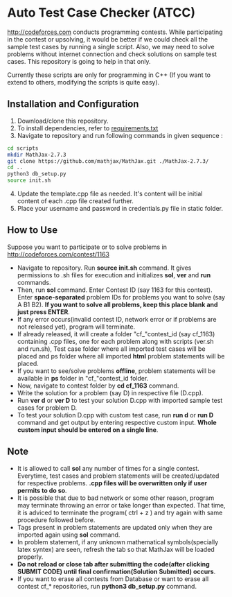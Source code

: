 Auto Test Case Checker (ATCC)
=====================

http://codeforces.com conducts programming contests. While participating in the contest or upsolving, it would be better if we could check all the sample test cases by running a single script. Also, we may need to solve problems without internet connection and check solutions on sample test cases. This repository is going to help in that only.

Currently these scripts are only for programming in C++ (If you want to extend to others, modifying the scripts is quite easy).

Installation and Configuration
------------------------------
1. Download/clone this repository.
2. To install dependencies, refer to [requirements.txt](./requirements.txt)
3. Navigate to repository and run following commands in given sequence :
```bash
cd scripts
mkdir MathJax-2.7.3
git clone https://github.com/mathjax/MathJax.git ./MathJax-2.7.3/
cd ..
python3 db_setup.py
source init.sh
```
4. Update the template.cpp file as needed. It's content will be initial content of each .cpp file created further.
5. Place your username and password in credentials.py file in static folder.

How to Use
----------
Suppose you want to participate or to solve problems in http://codeforces.com/contest/1163

* Navigate to repository. Run __source init.sh__ command. It gives permissions to .sh files for execution and initializes __sol__, __ver__ and __run__ commands.
* Then, run __sol__ command. Enter Contest ID (say 1163 for this contest). Enter __space-separated__ problem IDs for problems you want to solve (say A B1 B2). __If you want to solve all problems, keep this place blank and just press ENTER__.
* If any error occurs(invalid contest ID, network error or if problems are not released yet), program will terminate.
* If already released, it will create a folder "cf_"contest_id (say cf_1163) containing .cpp files, one for each problem along with scripts (ver.sh and run.sh), Test case folder where all imported test cases will be placed and ps folder where all imported __html__ problem statements will be placed.
* If you want to see/solve problems __offline__, problem statements will be available in __ps__ folder in "cf_"contest_id folder.
* Now, navigate to contest folder by __cd cf_1163__ command.
* Write the solution for a problem (say D) in respective file (D.cpp).
* Run __ver d__ or __ver D__ to test your solution D.cpp with imported sample test cases for problem D.
* To test your solution D.cpp with custom test case, run __run d__ or __run D__ command and get output by entering respective custom input. __Whole custom input should be entered on a single line__.

Note
----
* It is allowed to call __sol__ any number of times for a single contest. Everytime, test cases and problem statements will be created/updated for respective problems. __.cpp files will be overwritten only if user permits to do so__.
* It is possible that due to bad network or some other reason, program may terminate throwing an error or take longer than expected. That time, it is adviced to terminate the program( ctrl + z ) and try again with same procedure followed before.
* Tags present in problem statements are updated only when they are imported again using __sol__ command.
* In problem statement, if any unknown mathematical symbols(specially latex syntex) are seen, refresh the tab so that MathJax will be loaded properly.
* __Do not reload or close tab after submitting the code(after clicking SUBMIT CODE) until final confirmation(Solution Submitted) occurs__.
* If you want to erase all contests from Database or want to erase all contest cf_* repositories, run __python3 db_setup.py__ command.